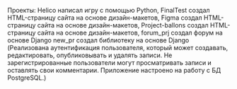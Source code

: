 Проекты:
Helico написал игру с помощью Python,
FinalTest создал HTML-страницу сайта на основе дизайн-макетов,
Figma создал HTML-страницу сайта на основе дизайн-макетов,
Project-ballons создал HTML-страницу сайта на основе дизайн-макетов,
forum_prj создал форум на основе Django
new_pr создал библиотеку на основе Django (Реализована аутентификация пользователя, который может создавать, редактировать, опубликовывать и удалять записи. Не зарегистрированные пользователи могут просматривать записи и оставлять свои комментарии. Приложение настроено на работу с БД PostgreSQL.)
